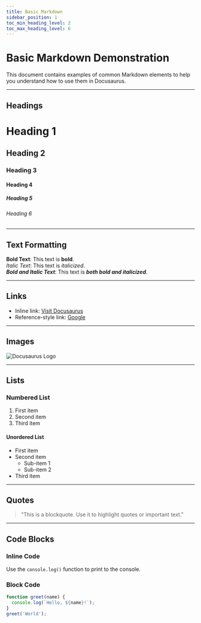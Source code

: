 ```yaml
---
title: Basic Markdown
sidebar_position: 1
toc_min_heading_level: 2
toc_max_heading_level: 6
---
```


# Basic Markdown Demonstration

This document contains examples of common Markdown elements to help you understand how to use them in Docusaurus.

---

## Headings

# Heading 1
## Heading 2
### Heading 3
#### Heading 4
##### Heading 5
###### Heading 6

---

## Text Formatting

**Bold Text**: This text is **bold**.  
*Italic Text*: This text is *italicized*.  
**_Bold and Italic Text_**: This text is **_both bold and italicized_**.  

---

## Links

- Inline link: [Visit Docusaurus](https://docusaurus.io)  
- Reference-style link: [Google][1]

[1]: https://www.google.com

---

## Images

![Docusaurus Logo](https://docusaurus.io/img/docusaurus.png)

---

## Lists

### Numbered List
1. First item
2. Second item
3. Third item

#### Unordered List
- First item
- Second item
  - Sub-item 1
  - Sub-item 2
- Third item

---

## Quotes

> "This is a blockquote. Use it to highlight quotes or important text."

---

## Code Blocks

### Inline Code
Use the `console.log()` function to print to the console.

### Block Code
```javascript
function greet(name) {
  console.log(`Hello, ${name}!`);
}
greet('World');
